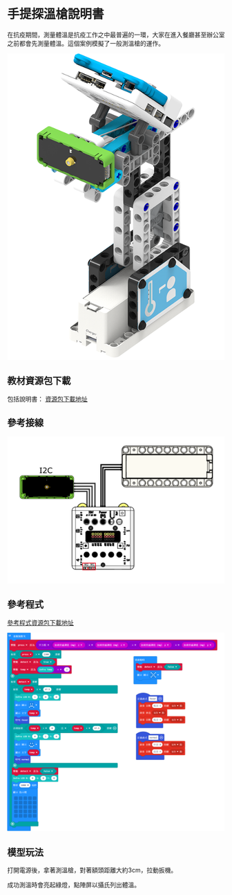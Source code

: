 # 手提探溫槍說明書

在抗疫期間，測量體溫是抗疫工作之中最普遍的一環，大家在進入餐廳甚至辦公室之前都會先測量體溫。這個案例模擬了一般測溫槍的運作。

![](../../images/tempgun.png)

## 教材資源包下載

包括說明書： [資源包下載地址](https://bit.ly/AIHealthCareSetBuildingGuide)

## 參考接線

![](./images/tempcon.png)

## 參考程式

[參考程式資源包下載地址](https://bit.ly/AIHealthCareSetHex)

![](./images/tempguncode.png)

## 模型玩法

打開電源後，拿著測溫槍，對著額頭距離大約3cm，拉動扳機。

成功測溫時會亮起綠燈，點陣屏以攝氏列出體溫。
